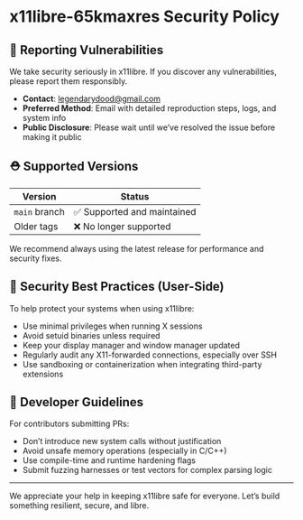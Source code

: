 # x11libre-65kmaxres Security Policy

## 📢 Reporting Vulnerabilities

We take security seriously in x11libre. If you discover any vulnerabilities, please report them responsibly.

- **Contact**: legendarydood@gmail.com 
- **Preferred Method**: Email with detailed reproduction steps, logs, and system info  
- **Public Disclosure**: Please wait until we’ve resolved the issue before making it public  

## ⛑️ Supported Versions

| Version         | Status     |
| --------------- | ---------- |
| `main` branch   | ✅ Supported and maintained |
| Older tags      | ❌ No longer supported |

We recommend always using the latest release for performance and security fixes.

## 🔐 Security Best Practices (User-Side)

To help protect your systems when using x11libre:

- Use minimal privileges when running X sessions  
- Avoid setuid binaries unless required  
- Keep your display manager and window manager updated  
- Regularly audit any X11-forwarded connections, especially over SSH  
- Use sandboxing or containerization when integrating third-party extensions

## 🧪 Developer Guidelines

For contributors submitting PRs:

- Don’t introduce new system calls without justification  
- Avoid unsafe memory operations (especially in C/C++)  
- Use compile-time and runtime hardening flags  
- Submit fuzzing harnesses or test vectors for complex parsing logic  

---

We appreciate your help in keeping x11libre safe for everyone. Let’s build something resilient, secure, and libre.
